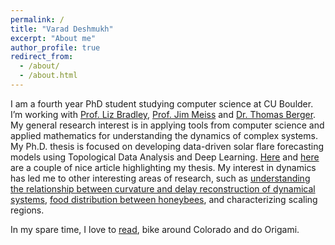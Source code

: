 ```yaml
---
permalink: /
title: "Varad Deshmukh"
excerpt: "About me"
author_profile: true
redirect_from: 
  - /about/
  - /about.html
---
```


I am a fourth year PhD student studying computer science at CU Boulder. I’m working with [Prof. Liz Bradley](https://www.cs.colorado.edu/~lizb/), [Prof. Jim Meiss](https://amath.colorado.edu/faculty/jdm/) and [Dr. Thomas Berger](https://www.colorado.edu/spaceweather/thomas-berger). My general research interest is in applying tools from computer science and applied mathematics for understanding the dynamics of complex systems. My Ph.D. thesis is focused on developing data-driven solar flare forecasting models using Topological Data Analysis and Deep Learning. [Here](https://www.colorado.edu/engineering/2020/05/18/interdisciplinary-research-takes-new-approach-solar-flare-prediction) and [here](https://www.colorado.edu/engineering/2020/12/08/building-artificial-intelligence-study-sun) are a couple of nice article highlighting my thesis. My interest in dynamics has led me to other interesting areas of research, such as [understanding the relationship between curvature and delay reconstruction of dynamical systems](https://aip.scitation.org/doi/pdf/10.1063/5.0005890), [food distribution between honeybees](https://meetings.siam.org/sess/dsp_talk.cfm?p=113076), and characterizing scaling regions. 

In my spare time, I love to [read](https://www.goodreads.com/user/show/29825333-varad-deshmukh), bike around Colorado and do Origami.
